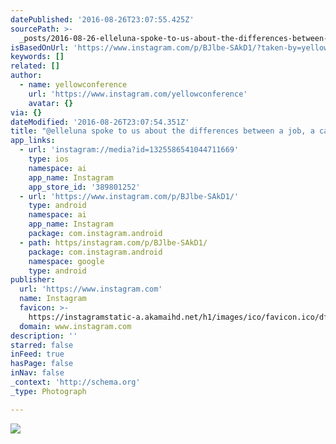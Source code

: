 ```yaml
---
datePublished: '2016-08-26T23:07:55.425Z'
sourcePath: >-
  _posts/2016-08-26-elleluna-spoke-to-us-about-the-differences-between-a-job-a.md
isBasedOnUrl: 'https://www.instagram.com/p/BJlbe-SAkD1/?taken-by=yellowconference'
keywords: []
related: []
author:
  - name: yellowconference
    url: 'https://www.instagram.com/yellowconference'
    avatar: {}
via: {}
dateModified: '2016-08-26T23:07:54.351Z'
title: "@elleluna spoke to us about the differences between a job, a career and a calling. See more on our story #yellow2016 #bloomyellow \uD83D\uDCF7 @caca_santoro"
app_links:
  - url: 'instagram://media?id=1325586541044711669'
    type: ios
    namespace: ai
    app_name: Instagram
    app_store_id: '389801252'
  - url: 'https://www.instagram.com/p/BJlbe-SAkD1/'
    type: android
    namespace: ai
    app_name: Instagram
    package: com.instagram.android
  - path: https/instagram.com/p/BJlbe-SAkD1/
    package: com.instagram.android
    namespace: google
    type: android
publisher:
  url: 'https://www.instagram.com'
  name: Instagram
  favicon: >-
    https://instagramstatic-a.akamaihd.net/h1/images/ico/favicon.ico/dfa85bb1fd63.ico
  domain: www.instagram.com
description: ''
starred: false
inFeed: true
hasPage: false
inNav: false
_context: 'http://schema.org'
_type: Photograph

---
```

![](https://imgflo.herokuapp.com/graph/vahj1ThiexotieMo/1d0b03f40af54d6b9ec187b458e8ced9/noop.jpg?input=https%3A%2F%2Fscontent.cdninstagram.com%2Ft51.2885-15%2Fs640x640%2Fsh0.08%2Fe35%2F14052505_340638066268199_448018591_n.jpg%3Fig_cache_key%3DMTMyNTU4NjU0MTA0NDcxMTY2OQ%253D%253D.2)